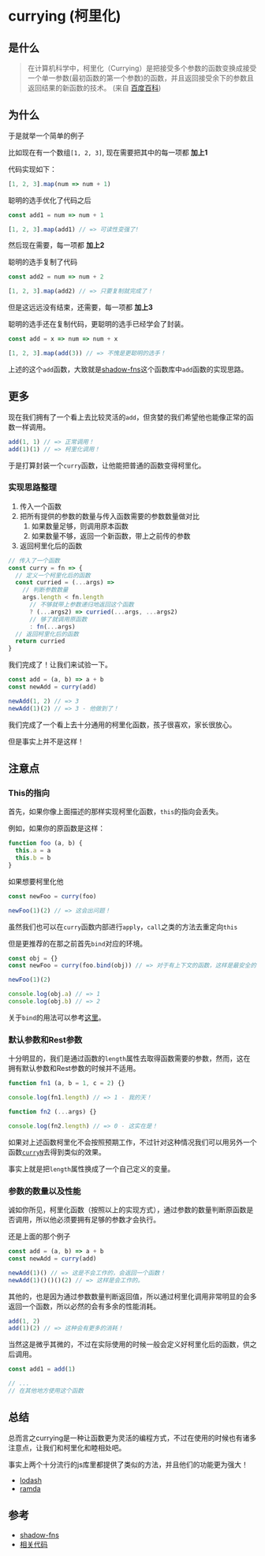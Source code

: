 # currying (柯里化)

## 是什么

> 在计算机科学中，柯里化（Currying）是把接受多个参数的函数变换成接受一个单一参数(最初函数的第一个参数)的函数，并且返回接受余下的参数且返回结果的新函数的技术。
> (来自 [百度百科](https://baike.baidu.com/item/%E6%9F%AF%E9%87%8C%E5%8C%96))

## 为什么

于是就举一个简单的例子  

比如现在有一个数组`[1, 2, 3]`, 现在需要把其中的每一项都 **加上1**  

代码实现如下：

```js
[1, 2, 3].map(num => num + 1)
```

聪明的选手优化了代码之后

```js
const add1 = num => num + 1

[1, 2, 3].map(add1) // => 可读性变强了!
```

然后现在需要，每一项都 **加上2**  

聪明的选手复制了代码

```js
const add2 = num => num + 2

[1, 2, 3].map(add2) // => 只要复制就完成了！
```

但是这远远没有结束，还需要，每一项都 **加上3**

聪明的选手还在复制代码，更聪明的选手已经学会了封装。

```js
const add = x => num => num + x

[1, 2, 3].map(add(3)) // => 不愧是更聪明的选手！
```

上述的这个`add`函数，大致就是[shadow-fns](https://github.com/jinghua000/shadow-fns/blob/master/doc/README.md#add)这个函数库中`add`函数的实现思路。

## 更多

现在我们拥有了一个看上去比较灵活的`add`，但贪婪的我们希望他也能像正常的函数一样调用。

```js
add(1, 1) // => 正常调用！
add(1)(1) // => 柯里化调用！
```

于是打算封装一个`curry`函数，让他能把普通的函数变得柯里化。

### 实现思路整理

1. 传入一个函数
2. 把所有提供的参数的数量与传入函数需要的参数数量做对比
   1. 如果数量足够，则调用原本函数
   2. 如果数量不够，返回一个新函数，带上之前传的参数
3. 返回柯里化后的函数

```js
// 传入了一个函数
const curry = fn => {
  // 定义一个柯里化后的函数
  const curried = (...args) => 
    // 判断参数数量
    args.length < fn.length
      // 不够就带上参数递归地返回这个函数
      ? (...args2) => curried(...args, ...args2)
      // 够了就调用原函数
      : fn(...args)
  // 返回柯里化后的函数
  return curried
}
```

我们完成了！让我们来试验一下。

```js
const add = (a, b) => a + b
const newAdd = curry(add)

newAdd(1, 2) // => 3
newAdd(1)(2) // => 3 - 他做到了！
```

我们完成了一个看上去十分通用的柯里化函数，孩子很喜欢，家长很放心。

但是事实上并不是这样！

## 注意点

### This的指向

首先，如果你像上面描述的那样实现柯里化函数，`this`的指向会丢失。

例如，如果你的原函数是这样：

```js
function foo (a, b) {
  this.a = a
  this.b = b
}
```

如果想要柯里化他

```js
const newFoo = curry(foo)

newFoo(1)(2) // => 这会出问题！
```

虽然我们也可以在`curry`函数内部进行`apply`，`call`之类的方法去重定向`this`

但是更推荐的在那之前首先`bind`对应的环境。

```js
const obj = {}
const newFoo = curry(foo.bind(obj)) // => 对于有上下文的函数，这样是最安全的！

newFoo(1)(2)

console.log(obj.a) // => 1
console.log(obj.b) // => 2
```

关于`bind`的用法可以参考[这里](https://developer.mozilla.org/en-US/docs/Web/JavaScript/Reference/Global_Objects/Function/bind)。

### 默认参数和Rest参数

十分明显的，我们是通过函数的`length`属性去取得函数需要的参数，然而，这在拥有默认参数和Rest参数的时候并不适用。

```js
function fn1 (a, b = 1, c = 2) {}

console.log(fn1.length) // => 1 - 我的天！

function fn2 (...args) {}

console.log(fn2.length) // => 0 - 这实在是！
```

如果对上述函数柯里化不会按照预期工作，不过针对这种情况我们可以用另外一个函数[`curryN`](https://github.com/jinghua000/shadow-fns/blob/master/doc/README.md#curryN)去得到类似的效果。

事实上就是把`length`属性换成了一个自己定义的变量。

### 参数的数量以及性能

诚如你所见，柯里化函数（按照以上的实现方式），通过参数的数量判断原函数是否调用，所以他必须要拥有足够的参数才会执行。

还是上面的那个例子

```js
const add = (a, b) => a + b
const newAdd = curry(add)

newAdd(1)() // => 这是不会工作的，会返回一个函数！
newAdd(1)()()()(2) // => 这样是会工作的。
```

其他的，也是因为通过参数数量判断返回值，所以通过柯里化调用非常明显的会多返回一个函数，所以必然的会有多余的性能消耗。

```js
add(1, 2)
add(1)(2) // => 这种会有更多的消耗！
```

当然这是微乎其微的，不过在实际使用的时候一般会定义好柯里化后的函数，供之后调用。

```js
const add1 = add(1)

// ...
// 在其他地方使用这个函数
```

## 总结

总而言之currying是一种让函数更为灵活的编程方式，不过在使用的时候也有诸多注意点，让我们和柯里化和睦相处吧。

事实上两个十分流行的js库里都提供了类似的方法，并且他们的功能更为强大！

- [lodash](https://lodash.com/docs/4.17.15#curry)
- [ramda](https://ramdajs.com/docs/#curry)

## 参考

- [shadow-fns](https://github.com/jinghua000/shadow-fns/blob/master/doc/README.md#curry)
- [相关代码](../../code/Javascript/currying.js)